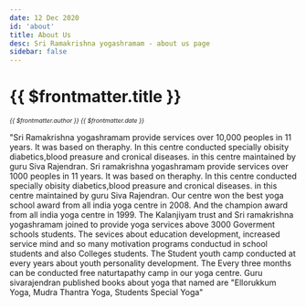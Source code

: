 ```yaml
---
date: 12 Dec 2020
id: 'about'
title: About Us
desc: Sri Ramakrishna yogashramam - about us page
sidebar: false
---
```


# {{ $frontmatter.title }}
<i style="font-size: 0.75em;"> {{ $frontmatter.author }} {{ $frontmatter.date }} </i>

"Sri Ramakrishna yogashramam provide services over 10,000 peoples in 11 years. It was based on theraphy. In this centre conducted specially obisity diabetics,blood preasure and cronical diseases. in this centre maintained by guru Siva Rajendran. Sri ramakrishna yogashramam provide services over 1000 peoples in 11 years. It was based on theraphy. In this centre conducted specially obisity diabetics,blood preasure and cronical diseases. in this centre maintained by guru Siva Rajendran. Our centre won the best yoga school award from all india yoga centre in 2008. And the champion award from all india yoga centre in 1999. The Kalanjiyam trust and Sri ramakrishna yogashramam joined to provide yoga services above 3000 Goverment schools students. The sevices about education development, increased service mind and so many motivation programs conductud in school students and also Colleges students. The Student youth camp conducted at every years about youth personality development. The Every three months can be conducted free naturtapathy camp in our yoga centre. Guru sivarajendran published books about yoga that named are "Ellorukkum Yoga, Mudra Thantra Yoga, Students Special Yoga"